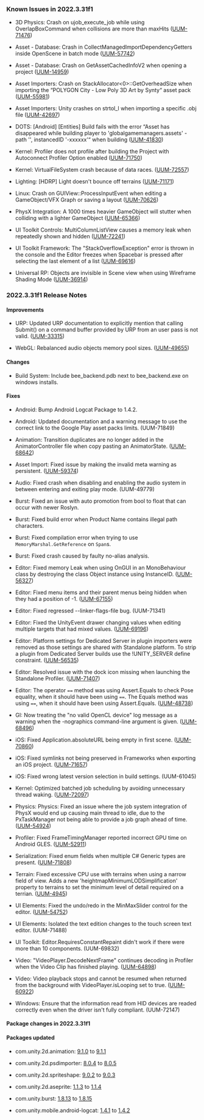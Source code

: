 ### Known Issues in 2022.3.31f1

- 3D Physics:  Crash on ujob_execute_job while using OverlapBoxCommand when collisions are more than maxHits
    ([UUM-71476](https://issuetracker.unity3d.com/issues/crash-on-ujob-execute-job-while-using-overlapboxcommand-when-collisions-are-more-than-maxhits))

- Asset - Database: Crash in CollectManagedImportDependencyGetters inside OpenScene in batch mode
    ([UUM-57742](https://issuetracker.unity3d.com/issues/crash-in-collectmanagedimportdependencygetters-inside-openscene-in-batch-mode))

- Asset - Database: Crash on GetAssetCachedInfoV2 when opening a project
    ([UUM-14959](https://issuetracker.unity3d.com/issues/crash-on-getassetcachedinfov2-when-opening-a-project))

- Asset Importers: Crash on StackAllocator<0>::GetOverheadSize when importing the “POLYGON City - Low Poly 3D Art by Synty“ asset pack
    ([UUM-55981](https://issuetracker.unity3d.com/issues/crash-on-stackallocator-getoverheadsize-when-importing-the-polygon-city-low-poly-3d-art-by-synty-asset-pack))

- Asset Importers: Unity crashes on strtol_l when importing a specific .obj file
    ([UUM-42697](https://issuetracker.unity3d.com/issues/unity-crashes-on-strtol-l-when-importing-a-specific-obj-file))

- DOTS: [Android] [Entities] Build fails with the error “Asset has disappeared while building player to 'globalgamemanagers.assets' - path '', instancedID '-xxxxxx'“ when building
    ([UUM-41830](https://issuetracker.unity3d.com/issues/android-entities-build-fails-with-the-error-asset-has-disappeared-while-building-player-to-globalgamemanagers-dot-assets-path-instancedid-xxxxxx-when-building))

- Kernel: Profiler does not profile after building the Project with Autoconnect Profiler Option enabled
    ([UUM-71750](https://issuetracker.unity3d.com/issues/profiler-does-not-profile-after-building-the-project-with-autoconnect-profiler-option-enabled))

- Kernel: VirtualFileSystem crash because of data races.
    ([UUM-72557](https://issuetracker.unity3d.com/issues/virtualfilesystem-crash-because-of-data-races))

- Lighting: [HDRP] Light doesn't bounce off terrains
    ([UUM-71171](https://issuetracker.unity3d.com/issues/hdrp-light-doesnt-bounce-off-terrains))

- Linux:  Crash on GUIView::ProcessInputEvent when editing a GameObject/VFX Graph or saving a layout
    ([UUM-70626](https://issuetracker.unity3d.com/issues/linux-crash-on-guiview-processinputevent-when-editing-a-gameobject-slash-vfx-graph-or-saving-a-layout))

- PhysX Integration: A 1000 times heavier GameObject will stutter when colliding with a lighter GameObject
    ([UUM-65366](https://issuetracker.unity3d.com/issues/a-1000-times-heavier-gameobject-will-stutter-when-colliding-with-a-lighter-gameobject))

- UI Toolkit Controls: MultiColumnListView causes a memory leak when repeatedly shown and hidden
    ([UUM-72241](https://issuetracker.unity3d.com/issues/multicolumnlistview-causes-a-memory-leak-when-repeatedly-shown-and-hidden))

- UI Toolkit Framework: The "StackOverflowException" error is thrown in the console and the Editor freezes when Spacebar is pressed after selecting the last element of a list
    ([UUM-69616](https://issuetracker.unity3d.com/issues/the-stackoverflowexception-error-is-thrown-in-the-console-and-the-editor-freezes-when-spacebar-is-pressed-after-selecting-the-last-element-of-a-list))

- Universal RP: Objects are invisible in Scene view when using Wireframe Shading Mode
    ([UUM-36914](https://issuetracker.unity3d.com/issues/objects-are-invisible-in-scene-view-when-using-wireframe-shading-mode))



### 2022.3.31f1 Release Notes

#### Improvements

- URP: Updated URP documentation to explicitly mention that calling Submit\(\) on a command buffer provided by URP from an user pass is not valid.
    ([UUM-33315](https://issuetracker.unity3d.com/issues/errors-regarding-profilers-dot-endsample-thrown-while-recording-profiling-information-with-profiler-when-using-custom-scriptablerenderpass-with-urp))

- WebGL: Rebalanced audio objects memory pool sizes.
    ([UUM-49655](https://issuetracker.unity3d.com/issues/webgl-returns-error-messages-when-playing-many-sounds-simultaneously))



#### Changes

- Build System: Include bee_backend.pdb next to bee_backend.exe on windows installs.



#### Fixes

- Android: Bump Android Logcat Package to 1.4.2.

- Android: Updated documentation and a warning message to use the correct link to the Google Play asset packs limits.
    (UUM-71849)

- Animation: Transition duplicates are no longer added in the AnimatorController file when copy pasting an AnimatorState.
    ([UUM-68642](https://issuetracker.unity3d.com/issues/duplicates-of-the-previously-outgoing-transitions-are-created-in-the-animatorcontroller-file-when-duplicating-an-animator-state))

- Asset Import: Fixed issue by making the invalid meta warning as persistent.
    ([UUM-59374](https://issuetracker.unity3d.com/issues/imported-texture-has-default-settings-when-the-meta-file-has-a-merge-conflict))

- Audio: Fixed crash when disabling and enabling the audio system in between entering and exiting play mode.
    (UUM-49779)

- Burst: Fixed an issue with auto promotion from bool to float that can occur with newer Roslyn.

- Burst: Fixed build error when Product Name contains illegal path characters.

- Burst: Fixed compilation error when trying to use `MemoryMarshal.GetReference` on `Span`s.

- Burst: Fixed crash caused by faulty no-alias analysis.

- Editor: Fixed memory Leak when using OnGUI in an MonoBehaviour class by destroying the class Object instance using InstanceID.
    ([UUM-56327](https://issuetracker.unity3d.com/issues/memory-leak-when-using-ongui))

- Editor: Fixed menu items and their parent menus being hidden when they had a position of -1.
    ([UUM-67155](https://issuetracker.unity3d.com/issues/a-submenu-disappears-on-macos-when-the-menuitem-method-argument-isvariablefunction-is-set-to-false-and-priority-argument-is-set-to-1))

- Editor: Fixed regressed --linker-flags-file bug.
    (UUM-71341)

- Editor: Fixed the UnityEvent drawer changing values when editing multiple targets that had mixed values.
    ([UUM-69196](https://issuetracker.unity3d.com/issues/unityevent-functions-reset-when-selecting-multiple-gameobjects-with-different-functions))

- Editor: Platform settings for Dedicated Server in plugin importers were removed as those settings are shared with Standalone platform. To strip a plugin from Dedicated Server builds use the \!UNITY_SERVER define constraint.
    ([UUM-56535](https://issuetracker.unity3d.com/issues/dedicated-server-platforms-are-disabled-when-standalone-platforms-are-disabled-in-plugin-platform-settings))

- Editor: Resolved issue with the dock icon missing when launching the Standalone Profiler.
    ([UUM-71407](https://issuetracker.unity3d.com/issues/standalone-profiler-process-is-hidden-in-macos-dock))

- Editor: The operator `==` method was using Assert.Equals to check Pose equality, when it should have been using `==`. The Equals method was using `==`, when it should have been using Assert.Equals.
    ([UUM-48738](https://issuetracker.unity3d.com/issues/pose-equals-function-test-fails-when-comparing-it-with-itself))

- GI: Now treating the "no valid OpenCL device" log message as a warning when the  -nographics command-line argument is given.
    ([UUM-68496](https://issuetracker.unity3d.com/issues/builds-in-strict-mode-fail-when-lightmapper-falls-back-to-cpu))

- iOS: Fixed Application.absoluteURL being empty in first scene.
    ([UUM-70860](https://issuetracker.unity3d.com/issues/ios-application-dot-absoluteurl-is-empty-on-awake-slash-start-when-opening-via-deep-link-with-splash-screen-disabled))

- iOS: Fixed symlinks not being preserved in Frameworks when exporting an iOS project.
    ([UUM-71657](https://issuetracker.unity3d.com/issues/symlinks-are-broken-when-a-package-which-contains-xcframework-plus-symlinks-is-added-through-unity-package-manager))

- iOS: Fixed wrong latest version selection in build settings.
    (UUM-61045)

- Kernel: Optimized batched job scheduling by avoiding unnecessary thread waking.
    ([UUM-72097](https://issuetracker.unity3d.com/issues/job-scheduling-with-batching-is-slow-with-dependencies-and-worker-threads-have-poor-utilization))

- Physics: Physics: Fixed an issue where the job system integration of PhysX would end up causing main thread to idle, due to the PxTaskManager not being able to provide a job graph ahead of time.
    ([UUM-54924](https://issuetracker.unity3d.com/issues/the-main-thread-is-idling-and-is-not-being-utilized-by-physics-when-portioning-out-jobs))

- Profiler: Fixed FrameTimingManager reported incorrect GPU time on Android GLES.
    ([UUM-52911](https://issuetracker.unity3d.com/issues/android-frametiming-dot-gpuframetime-is-showing-a-clock-in-milliseconds-that-increases-by-1000-every-second-when-built-on-android))

- Serialization: Fixed enum fields when multiple C\# Generic types are present.
    ([UUM-71808](https://issuetracker.unity3d.com/issues/enum-fields-are-rendered-as-integer-fields-when-serialized-in-a-nested-structure))

- Terrain: Fixed excessive CPU use with terrains when using a narrow field of view. Adds a new 'heightmapMinimumLODSimplification' property to terrains to set the minimum level of detail required on a terrian.
    ([UUM-4945](https://issuetracker.unity3d.com/issues/cullscriptable-process-time-increases-when-decreasing-field-of-view))

- UI Elements: Fixed the undo/redo in the MinMaxSlider control for the editor.
    ([UUM-54752](https://issuetracker.unity3d.com/issues/undoing-randomization-slider-changes-both-min-and-max-values))

- UI Elements: Isolated the text edition changes to the touch screen text editor.
    (UUM-71488)

- UI Toolkit: Editor.RequiresConstantRepaint didn't work if there were more than 10 components.
    (UUM-69832)

- Video: "VideoPlayer.DecodeNextFrame" continues decoding in Profiler when the Video Clip has finished playing.
    ([UUM-64898](https://issuetracker.unity3d.com/issues/videoplayer-dot-decodenextframe-continues-decoding-in-profiler-when-the-video-clip-has-finished-playing))

- Video: Video playback stops and cannot be resumed when returned from the background with VideoPlayer.isLooping set to true.
    ([UUM-60922](https://issuetracker.unity3d.com/issues/video-playback-stops-and-cannot-be-resumed-when-returned-from-the-background-with-videoplayer-dot-islooping-set-to-true))

- Windows: Ensure that the information read from HID devices are readed correctly even when the driver isn't fully compliant.
    (UUM-72147)




#### Package changes in 2022.3.31f1

#### Packages updated

- com.unity.2d.animation: [9.1.0](https://docs.unity3d.com/Packages/com.unity.2d.animation@9.1//changelog/CHANGELOG.html) to [9.1.1](https://docs.unity3d.com/Packages/com.unity.2d.animation@9.1//changelog/CHANGELOG.html)

- com.unity.2d.psdimporter: [8.0.4](https://docs.unity3d.com/Packages/com.unity.2d.psdimporter@8.0//changelog/CHANGELOG.html) to [8.0.5](https://docs.unity3d.com/Packages/com.unity.2d.psdimporter@8.0//changelog/CHANGELOG.html)

- com.unity.2d.spriteshape: [9.0.2](https://docs.unity3d.com/Packages/com.unity.2d.spriteshape@9.0//changelog/CHANGELOG.html) to [9.0.3](https://docs.unity3d.com/Packages/com.unity.2d.spriteshape@9.0//changelog/CHANGELOG.html)

- com.unity.2d.aseprite: [1.1.3](https://docs.unity3d.com/Packages/com.unity.2d.aseprite@1.1//changelog/CHANGELOG.html) to [1.1.4](https://docs.unity3d.com/Packages/com.unity.2d.aseprite@1.1//changelog/CHANGELOG.html)

- com.unity.burst: [1.8.13](https://docs.unity3d.com/Packages/com.unity.burst@1.8//changelog/CHANGELOG.html) to [1.8.15](https://docs.unity3d.com/Packages/com.unity.burst@1.8//changelog/CHANGELOG.html)

- com.unity.mobile.android-logcat: [1.4.1](https://docs.unity3d.com/Packages/com.unity.mobile.android-logcat@1.4//changelog/CHANGELOG.html) to [1.4.2](https://docs.unity3d.com/Packages/com.unity.mobile.android-logcat@1.4//changelog/CHANGELOG.html)